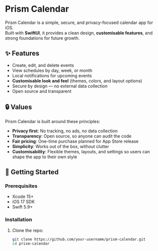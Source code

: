 # Prism Calendar

Prism Calendar is a simple, secure, and privacy-focused calendar app for iOS.  
Built with **SwiftUI**, it provides a clean design, **customisable features**, and strong foundations for future growth.

## ✨ Features

- Create, edit, and delete events  
- View schedules by day, week, or month  
- Local notifications for upcoming events  
- **Customisable look and feel** (themes, colors, and layout options)  
- Secure by design — no external data collection  
- Open source and transparent  

## 🔒 Values

Prism Calendar is built around these principles:

- **Privacy first**: No tracking, no ads, no data collection  
- **Transparency**: Open source, so anyone can audit the code  
- **Fair pricing**: One-time purchase planned for App Store release  
- **Simplicity**: Works out of the box, without clutter  
- **Customisability**: Flexible themes, layouts, and settings so users can shape the app to their own style  

## 🚀 Getting Started

### Prerequisites
- Xcode 15+
- iOS 17 SDK
- Swift 5.9+

### Installation
1. Clone the repo:
   ```bash
   git clone https://github.com/your-username/prism-calendar.git
   cd prism-calendar
